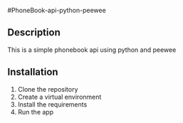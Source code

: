 #PhoneBook-api-python-peewee

## Description
This is a simple phonebook api using python and peewee

## Installation
1. Clone the repository
2. Create a virtual environment
3. Install the requirements
4. Run the app
